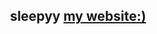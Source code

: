 
<h2 align="center">sleepyy <a href="https://sleepyy.dev">my website:)</a></h2>

<!--
<p align="center">
I AM NOT TO BLAME FOR YOUR ACTIONS DONT SAY I DIDNT WARN YOU
</p>
-->

